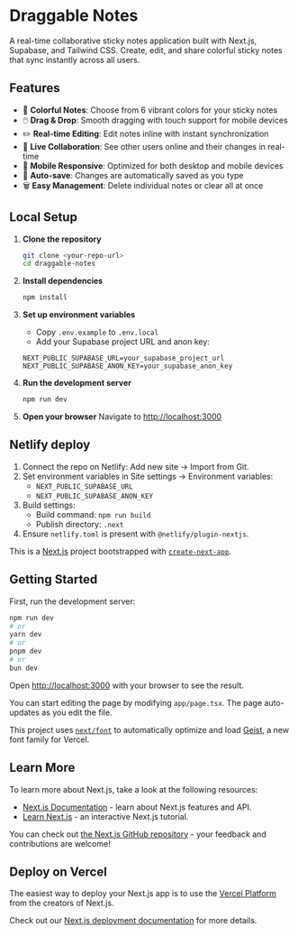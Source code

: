 # Draggable Notes

A real-time collaborative sticky notes application built with Next.js, Supabase, and Tailwind CSS. Create, edit, and share colorful sticky notes that sync instantly across all users.

## Features

- 🎨 **Colorful Notes**: Choose from 6 vibrant colors for your sticky notes
- 🖱️ **Drag & Drop**: Smooth dragging with touch support for mobile devices
- ✏️ **Real-time Editing**: Edit notes inline with instant synchronization
- 👥 **Live Collaboration**: See other users online and their changes in real-time
- 📱 **Mobile Responsive**: Optimized for both desktop and mobile devices
- 🔄 **Auto-save**: Changes are automatically saved as you type
- 🗑️ **Easy Management**: Delete individual notes or clear all at once

## Local Setup

1. **Clone the repository**
   ```bash
   git clone <your-repo-url>
   cd draggable-notes
   ```

2. **Install dependencies**
   ```bash
   npm install
   ```

3. **Set up environment variables**
   - Copy `.env.example` to `.env.local`
   - Add your Supabase project URL and anon key:
   ```
   NEXT_PUBLIC_SUPABASE_URL=your_supabase_project_url
   NEXT_PUBLIC_SUPABASE_ANON_KEY=your_supabase_anon_key
   ```

4. **Run the development server**
   ```bash
   npm run dev
   ```

5. **Open your browser**
   Navigate to [http://localhost:3000](http://localhost:3000)

## Netlify deploy

1. Connect the repo on Netlify: Add new site → Import from Git.
2. Set environment variables in Site settings → Environment variables:
   - `NEXT_PUBLIC_SUPABASE_URL`
   - `NEXT_PUBLIC_SUPABASE_ANON_KEY`
3. Build settings:
   - Build command: `npm run build`
   - Publish directory: `.next`
4. Ensure `netlify.toml` is present with `@netlify/plugin-nextjs`.

This is a [Next.js](https://nextjs.org) project bootstrapped with [`create-next-app`](https://nextjs.org/docs/app/api-reference/cli/create-next-app).

## Getting Started

First, run the development server:

```bash
npm run dev
# or
yarn dev
# or
pnpm dev
# or
bun dev
```

Open [http://localhost:3000](http://localhost:3000) with your browser to see the result.

You can start editing the page by modifying `app/page.tsx`. The page auto-updates as you edit the file.

This project uses [`next/font`](https://nextjs.org/docs/app/building-your-application/optimizing/fonts) to automatically optimize and load [Geist](https://vercel.com/font), a new font family for Vercel.

## Learn More

To learn more about Next.js, take a look at the following resources:

- [Next.js Documentation](https://nextjs.org/docs) - learn about Next.js features and API.
- [Learn Next.js](https://nextjs.org/learn) - an interactive Next.js tutorial.

You can check out [the Next.js GitHub repository](https://github.com/vercel/next.js) - your feedback and contributions are welcome!

## Deploy on Vercel

The easiest way to deploy your Next.js app is to use the [Vercel Platform](https://vercel.com/new?utm_medium=default-template&filter=next.js&utm_source=create-next-app&utm_campaign=create-next-app-readme) from the creators of Next.js.

Check out our [Next.js deployment documentation](https://nextjs.org/docs/app/building-your-application/deploying) for more details.
